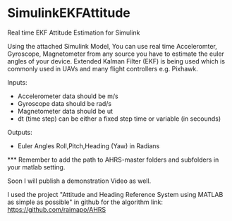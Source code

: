 # SimulinkEKFAttitude
Real time EKF Attitude Estimation for Simulink

Using the attached Simulink Model, You can use real time Acceleromter, Gyroscope, Magnetometer from any source you have to estimate the euler angles of your device. Extended Kalman Filter (EKF) is being used which is commonly used in UAVs and many flight controllers e.g. Pixhawk.

Inputs:
* Accelerometer data should be m/s 
* Gyroscope data should be  rad/s
* Magnetometer data should be ut 
* dt (time step) can be either a fixed step time  or variable (in secounds)

Outputs:
* Euler Angles Roll,Pitch,Heading (Yaw) in Radians



*** Remember to add the path to AHRS-master folders and subfolders in your matlab setting.


Soon I will publish a demonstration Video as well.


I used the project "Attitude and Heading Reference System using MATLAB as simple as possible" in github for the algorithm link: https://github.com/raimapo/AHRS
